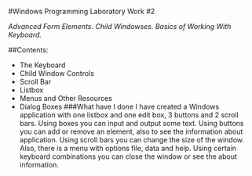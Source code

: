 ﻿#Windows Programming Laboratory Work #2


*Advanced Form Elements. Child Windowses. Basics of Working With Keyboard.*

##Contents:

 * The Keyboard
 * Child Window Controls
  * Scroll Bar
  * Listbox
 * Menus and Other Resources
 * Dialog Boxes
###What have I done
    I have created a Windows application with one listbox and one edit box, 3 buttons and 2 scroll bars. 
Using boxes you can input and output some text. Using buttons you can add or remove an element, also to see the information about application. Using scroll bars you can change the size of the window.
Also, there is a menu with options file, data and help. Using certain keyboard combinations you can close the window or see the about information.